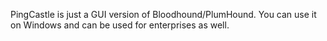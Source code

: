 PingCastle is just a GUI version of Bloodhound/PlumHound. You can use it on Windows and can be used for enterprises as well.